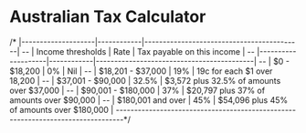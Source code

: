 # Australian Tax Calculator

/* |--------------------|------------|-------------------------------------------|
-- | Income thresholds  |    Rate    |         Tax payable on this income        |
-- |--------------------|------------|-------------------------------------------|
-- | $0 - $18,200       |     0%     |  Nil                                      |
-- | $18,201 - $37,000  |     19%    | 19c for each $1 over 18,200               |
-- | $37,001 - $90,000  |    32.5%   | $3,572 plus 32.5% of amounts over $37,000 |
-- | $90,001 - $180,000 |     37%    | $20,797 plus 37% of amounts over $90,000  |
-- | $180,001 and over  |     45%    | $54,096 plus 45% of amounts over $180,000 |
--------------------------------------------------------------------------------*/
